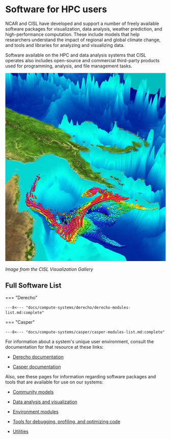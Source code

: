 # Software for HPC users


NCAR and CISL have developed and support a number of freely available
software packages for visualization, data analysis, weather prediction,
and high-performance computation. These include models that help
researchers understand the impact of regional and global climate change,
and tools and libraries for analyzing and visualizing data.

Software available on the HPC and data analysis systems that CISL
operates also includes open-source and commercial third-party products
used for programming, analysis, and file management tasks.

![](media/image1.png)

*Image from the CISL Visualization Gallery*

## Full Software List

=== "Derecho"

    ---8<--- "docs/compute-systems/derecho/derecho-modules-list.md:complete"

=== "Casper"

    ---8<--- "docs/compute-systems/casper/casper-modules-list.md:complete"

For information about a system's unique user environment, consult the documentation for that resource at these links:

- [Derecho documentation](../../compute-systems/derecho/index.md)

- [Casper documentation](../../compute-systems/casper/index.md)

Also, see these pages for information regarding software packages and
tools that are available for use on our systems:

- [Community models](../community-models.md)

- [Data analysis and visualization](../data-analysis-and-visualization.md)

- [Environment modules](../user-environment/modules.md)

- [Tools for debugging, profiling, and optimizing code](./profiling-and-debuggers/running-ddt-map-and-pr-jobs.md)

- [Utilities](../user-environment/utilities.md )




